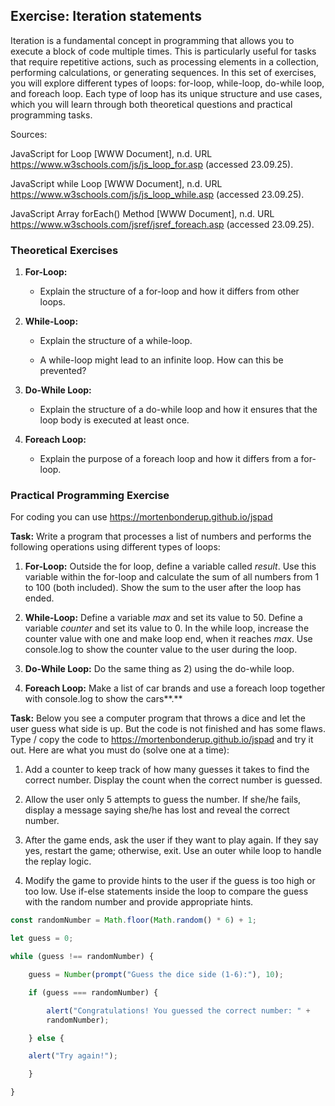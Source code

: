 ## Exercise: Iteration statements

Iteration is a fundamental concept in programming that allows you to
execute a block of code multiple times. This is particularly useful for
tasks that require repetitive actions, such as processing elements in a
collection, performing calculations, or generating sequences. In this
set of exercises, you will explore different types of loops: for-loop,
while-loop, do-while loop, and foreach loop. Each type of loop has its
unique structure and use cases, which you will learn through both
theoretical questions and practical programming tasks.

Sources:

JavaScript for Loop [WWW Document], n.d. URL
<https://www.w3schools.com/js/js_loop_for.asp> (accessed 23.09.25).

JavaScript while Loop [WWW Document], n.d. URL
<https://www.w3schools.com/js/js_loop_while.asp> (accessed 23.09.25).

JavaScript Array forEach() Method [WWW Document], n.d. URL
<https://www.w3schools.com/jsref/jsref_foreach.asp> (accessed 23.09.25).

### Theoretical Exercises

1.  **For-Loop:**

    - Explain the structure of a for-loop and how it differs from other
      loops.

2.  **While-Loop:**

    - Explain the structure of a while-loop.

    - A while-loop might lead to an infinite loop. How can this be
      prevented?

3.  **Do-While Loop:**

    - Explain the structure of a do-while loop and how it ensures that
      the loop body is executed at least once.

4.  **Foreach Loop:**

    - Explain the purpose of a foreach loop and how it differs from a
      for-loop.

### Practical Programming Exercise

For coding you can use <https://mortenbonderup.github.io/jspad>

**Task:** Write a program that processes a list of numbers and performs
the following operations using different types of loops:

1.  **For-Loop:** Outside the for loop, define a variable called
    *result*. Use this variable within the for-loop and calculate the
    sum of all numbers from 1 to 100 (both included). Show the sum to
    the user after the loop has ended.

2.  **While-Loop:** Define a variable *max* and set its value to 50.
    Define a variable *counter* and set its value to 0. In the while
    loop, increase the counter value with one and make loop end, when it
    reaches *max*. Use console.log to show the counter value to the user
    during the loop.

3.  **Do-While Loop:** Do the same thing as 2) using the do-while loop.

4.  **Foreach Loop:** Make a list of car brands and use a foreach loop
    together with console.log to show the cars**.**

**Task:** Below you see a computer program that throws a dice and let
the user guess what side is up. But the code is not finished and has some flaws.
Type / copy the code to
<https://mortenbonderup.github.io/jspad> and try it out. Here are what
you must do (solve one at a time):

1.  Add a counter to keep track of how many guesses it takes to find the
    correct number. Display the count when the correct number is
    guessed.

2.  Allow the user only 5 attempts to guess the number. If she/he fails,
    display a message saying she/he has lost and reveal the correct
    number.

3.  After the game ends, ask the user if they want to play again. If
    they say yes, restart the game; otherwise, exit. Use an
    outer while loop to handle the replay logic.

4.  Modify the game to provide hints to the user if the guess is too
    high or too low. Use if-else statements inside the loop to compare
    the guess with the random number and provide appropriate hints.

```js
const randomNumber = Math.floor(Math.random() * 6) + 1;

let guess = 0;

while (guess !== randomNumber) {

    guess = Number(prompt("Guess the dice side (1-6):"), 10);

    if (guess === randomNumber) {

        alert("Congratulations! You guessed the correct number: " +
        randomNumber);

    } else {

    alert("Try again!");

    }

}
```
